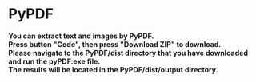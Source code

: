 # PyPDF
**You can extract text and images by PyPDF.**
<br>
**Press button "Code", then press "Download ZIP" to download.**
<br>
**Please navigate to the PyPDF/dist directory that you have downloaded and run the pyPDF.exe file.**
<br>
**The results will be located in the PyPDF/dist/output directory.**
